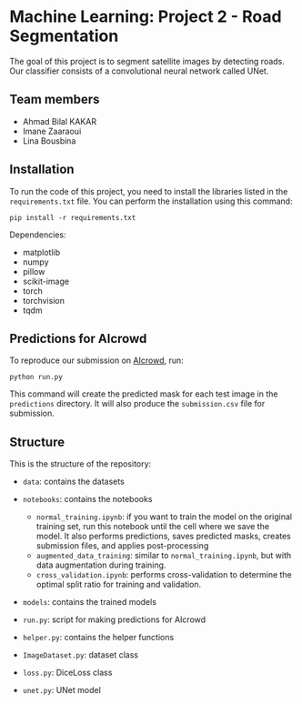 # Machine Learning: Project 2 - Road Segmentation

The goal of this project is to segment satellite images by detecting roads.
Our classifier consists of a convolutional neural network called UNet.

## Team members

- Ahmad Bilal KAKAR
- Imane Zaaraoui
- Lina Bousbina

## Installation

To run the code of this project, you need to install the libraries listed in
the `requirements.txt` file. You can perform the installation using this
command:
```
pip install -r requirements.txt
```

Dependencies:
- matplotlib
- numpy
- pillow
- scikit-image
- torch
- torchvision
- tqdm


## Predictions for AIcrowd

To reproduce our submission on
[AIcrowd](https://www.aicrowd.com/challenges/epfl-ml-road-segmentation), run:
```
python run.py
```
This command will create the predicted mask for each test image in the
`predictions` directory. It will also produce the `submission.csv` file for submission.

## Structure

This is the structure of the repository:

- `data`: contains the datasets
- `notebooks`: contains the notebooks
    - `normal_training.ipynb`: if you want to train the model on the original training set, run this notebook until the cell where we save the model. It also performs predictions, saves predicted masks, creates submission files, and applies post-processing
    - `augmented_data_training`: similar to `normal_training.ipynb`, but with data augmentation during training.
    - `cross_validation.ipynb`: performs cross-validation to determine the optimal split ratio for training and validation.
    
- `models`: contains the trained models
- `run.py`: script for making predictions for AIcrowd
- `helper.py`: contains the helper functions
- `ImageDataset.py`: dataset class
- `loss.py`: DiceLoss class
- `unet.py`: UNet model


